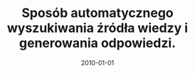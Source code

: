 ---
# Documentation: https://wowchemy.com/docs/managing-content/

title: Sposób automatycznego wyszukiwania źródła wiedzy i generowania odpowiedzi.
subtitle: ''
summary: ''
authors:
- kazienko
- Grzegorz Kukła
tags: []
categories: []
date: '2010-01-01'
lastmod: 2022-10-07T05:49:30Z
featured: false
draft: false

# Featured image
# To use, add an image named `featured.jpg/png` to your page's folder.
# Focal points: Smart, Center, TopLeft, Top, TopRight, Left, Right, BottomLeft, Bottom, BottomRight.
image:
  caption: ''
  focal_point: ''
  preview_only: false

# Projects (optional).
#   Associate this post with one or more of your projects.
#   Simply enter your project's folder or file name without extension.
#   E.g. `projects = ["internal-project"]` references `content/project/deep-learning/index.md`.
#   Otherwise, set `projects = []`.
projects: []
publishDate: '2022-10-07T05:49:29.084330Z'
publication_types:
- '0'
abstract: ''
publication: ''
---